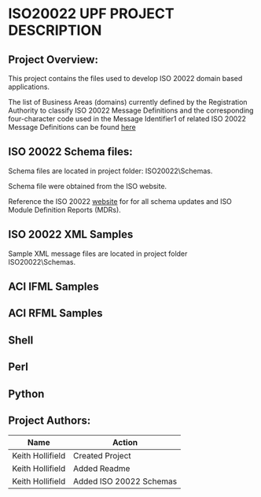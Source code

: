 # ISO20022 UPF PROJECT DESCRIPTION

## Project Overview:
This project contains the files used to develop ISO 20022 domain based applications.

The list of Business Areas (domains) currently  defined by the Registration Authority to classify ISO 20022 Message Definitions and the
corresponding four-character code used in the Message Identifier1 of related ISO 20022 Message Definitions can be found [here](https://www.iso20022.org/ "ISO Scheme")

## ISO 20022 Schema files:
Schema files are located in project folder:
ISO20022\Schemas. 

Schema file were obtained from the ISO website.

Reference the ISO 20022 [website](https://www.iso20022.org/ "ISO Scheme") for for all schema updates and ISO Module Definition Reports (MDRs).

## ISO 20022 XML Samples
Sample XML message files are located in project folder ISO20022\Schemas.
 
## ACI IFML Samples

## ACI RFML Samples

## Shell

## Perl 

## Python 

## Project Authors:


|Name|Action | 
|----|-------------------|      
|Keith Hollifield | Created Project |
|Keith Hollifield | Added Readme    | 
|Keith Hollifield | Added ISO 20022 Schemas   | 


